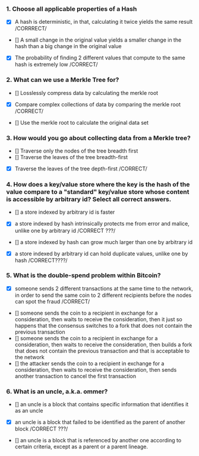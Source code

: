 
### 1. Choose all applicable properties of a Hash

 - [x] A hash is deterministic, in that, calculating it twice yields the same result /CORRRECT/
 - [] A small change in the original value yields a smaller change in the hash than a big change in the original value
 - [x] The probability of finding 2 different values that compute to the same hash is extremely low /CORRECT/

### 2. What can we use a Merkle Tree for?
 
 - [] Losslessly compress data by calculating the merkle root
 - [x] Compare complex collections of data by comparing the merkle root /CORRECT/
 - [] Use the merkle root to calculate the original data set
 
### 3. How would you go about collecting data from a Merkle tree?

 - [] Traverse only the nodes of the tree breadth first
 - [] Traverse the leaves of the tree breadth-first
 - [x] Traverse the leaves of the tree depth-first /CORRECT/
 
### 4. How does a key/value store where the key is the hash of the value compare to a "standard" key/value store whose content is accessible by arbitrary id? Select all correct answers.
 
 - [] a store indexed by arbitrary id is faster
 - [x] a store indexed by hash intrinsically protects me from error and malice, unlike one by arbitrary id /CORRECT ???/
 - [] a store indexed by hash can grow much larger than one by arbitrary id
 - [x] a store indexed by arbitrary id can hold duplicate values, unlike one by hash /CORRECT????/
 
### 5. What is the double-spend problem within Bitcoin?
 
 - [x] someone sends 2 different transactions at the same time to the network, in order to send the same 
 coin to 2 different recipients before the nodes can spot the fraud /CORRECT/
 - [] someone sends the coin to a recipient in exchange for a consideration, then waits to receive the consideration, 
 then it just so happens that the consensus switches to a fork that does not contain the previous transaction
 - [] someone sends the coin to a recipient in exchange for a consideration, then waits to receive the consideration, 
 then builds a fork that does not contain the previous transaction and that is acceptable to the network
 - [] the attacker sends the coin to a recipient in exchange for a consideration, then waits to receive the 
 consideration, then sends another transaction to cancel the first transaction
 
### 6. What is an uncle, a.k.a. ommer?
 
 - [] an uncle is a block that contains specific information that identifies it as an uncle
 - [x] an uncle is a block that failed to be identified as the parent of another block /CORRECT ???/
 - [] an uncle is a block that is referenced by another one according to certain criteria, except as a parent or a parent lineage.